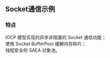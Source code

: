 ## Socket通信示例
### 特点
IOCP 模型实现的异步非阻塞的 Socket 通信功能；  
使用 Socket BufferPool 缓解内存碎片；  
线程安全的 SAEA 对象池。

